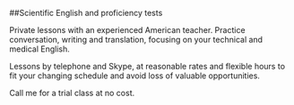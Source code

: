 ##Scientific English and proficiency tests

Private lessons with an experienced American teacher. Practice conversation, writing and translation, focusing on your technical and medical English. 

Lessons by telephone and Skype, at reasonable rates and flexible hours to fit your changing schedule and avoid loss of valuable opportunities. 

Call me for a trial class at no cost. 


